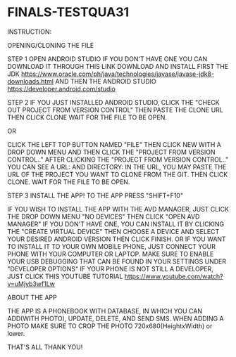 # FINALS-TESTQUA31
INSTRUCTION:

OPENING/CLONING THE FILE

STEP 1
OPEN ANDROID STUDIO
IF YOU DON'T HAVE ONE YOU CAN DOWNLOAD IT THROUGH THIS LINK
DOWNLOAD AND INSTALL FIRST THE JDK https://www.oracle.com/ph/java/technologies/javase/javase-jdk8-downloads.html
AND THEN THE ANDROID STUDIO https://developer.android.com/studio

STEP 2 
IF YOU JUST INSTALLED ANDROID STUDIO, CLICK THE "CHECK OUT PROJECT FROM VERSION CONTROL" THEN PASTE THE CLONE URL
THEN CLICK CLONE
WAIT FOR THE FILE TO BE OPEN.

OR 

CLICK THE LEFT TOP BUTTON NAMED "FILE"
THEN CLICK NEW WITH A DROP DOWN MENU
AND THEN CLICK THE "PROJECT FROM VERSION CONTROL.." 
AFTER CLICKING THE "PROJECT FROM VERSION CONTROL.." YOU CAN SEE A URL: AND DIRECTORY:
IN THE URL, YOU MAY PASTE THE URL OF THE PROJECT YOU WANT TO CLONE FROM THE GIT.
THEN CLICK CLONE.
WAIT FOR THE FILE TO BE OPEN.

STEP 3
INSTALL THE APP!
TO THE APP PRESS "SHIFT+F10"

IF YOU WISH TO INSTALL THE APP WITH THE AVD MANAGER, JUST CLICK THE DROP DOWN MENU "NO DEVICES" THEN CLICK "OPEN AVD MANAGER"
IF YOU DON'T HAVE ONE, YOU CAN INSTALL IT BY CLICKING THE "CREATE VIRTUAL DEVICE" THEN CHOOSE A DEVICE AND SELECT YOUR DESIRED ANDROID VERSION THEN CLICK FINISH.
OR
IF YOU WANT TO INSTALL IT TO YOUR OWN MOBILE PHONE, JUST CONNECT YOUR PHONE WITH YOUR COMPUTER OR LAPTOP.
MAKE SURE TO ENABLE YOUR USB DEBUGGING THAT CAN BE FOUND IN YOUR SETTINGS UNDER "DEVELOPER OPTIONS"
IF YOUR PHONE IS NOT STILL A DEVELOPER, JUST CLICK THIS YOUTUBE TUTORIAL https://www.youtube.com/watch?v=uMjyb3wf1Lw

ABOUT THE APP

THE APP IS A PHONEBOOK WITH DATABASE, IN WHICH YOU CAN ADD(WITH PHOTO), UPDATE, DELETE, AND SEND SMS.
WHEN ADDING A PHOTO MAKE SURE TO CROP THE PHOTO 720x680(HeightxWidth) or lower. 

THAT'S ALL THANK YOU!
